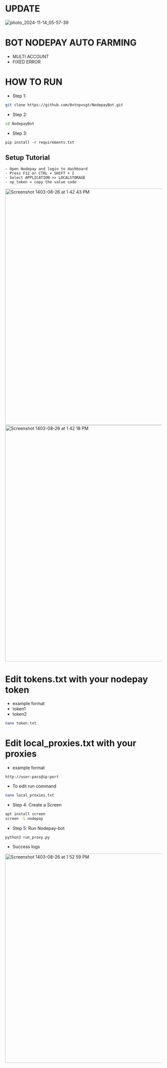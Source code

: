 # UPDATE
![photo_2024-11-14_05-57-39](https://github.com/user-attachments/assets/d6e5bb3e-26c9-43a7-a8ab-b5c9a78b80fb)

# BOT NODEPAY AUTO FARMING
- MULTI ACCOUNT
- FIXED ERROR

# HOW TO RUN
- Step 1:
```Bash
git clone https://github.com/0xtnpxsgt/NodepayBot.git
```
- Step 2:
```Bash
cd NodepayBot
```
- Step 3:
```
pip install -r requirements.txt
```
## Setup Tutorial
```
- Open Nodepay and login to dashboard
- Press F12 or CTRL + SHIFT + I
- Select APPLICATION >> LOCALSTORAGE
- np_token = copy the value code
```
<img width="758" alt="Screenshot 1403-08-26 at 1 42 43 PM" src="https://github.com/user-attachments/assets/894c50a3-7087-4b92-a6e1-7f94e48a63ec">
<img width="758" alt="Screenshot 1403-08-26 at 1 42 18 PM" src="https://github.com/user-attachments/assets/adcc46c0-dfea-4620-8d0c-5571d48b1212">


# Edit tokens.txt with your nodepay token
- example format
- token1
- token2
```bash
nano token.txt
```

# Edit local_proxies.txt with your proxies
- example format
```text
http://user:pass@ip:port
```

- To edit run command
```bash
nano local_proxies.txt
```

- Step 4: Create a Screen
```bash
apt install screen 
screen -S nodepay
```


- Step 5: Run Nodepay-bot
```
python3 run_proxy.py
```
- Success logs 
<img width="671" alt="Screenshot 1403-08-26 at 1 52 59 PM" src="https://github.com/user-attachments/assets/0a3f75aa-e6db-4449-baec-660a9858d62e">

